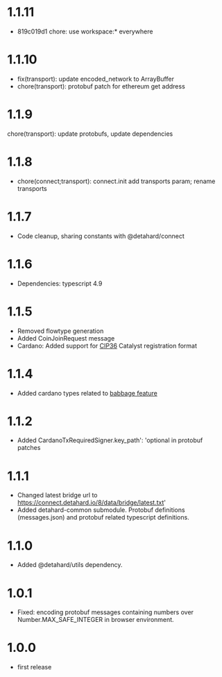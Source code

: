 # 1.1.11

-   819c019d1 chore: use workspace:\* everywhere

# 1.1.10

-   fix(transport): update encoded_network to ArrayBuffer
-   chore(transport): protobuf patch for ethereum get address

# 1.1.9

chore(transport): update protobufs, update dependencies

# 1.1.8

-   chore(connect;transport): connect.init add transports param; rename transports

# 1.1.7

-   Code cleanup, sharing constants with @detahard/connect

# 1.1.6

-   Dependencies: typescript 4.9

# 1.1.5

-   Removed flowtype generation
-   Added CoinJoinRequest message
-   Cardano: Added support for [CIP36](https://cips.cardano.org/cips/cip36/) Catalyst registration format

# 1.1.4

-   Added cardano types related to [babbage feature](https://github.com/detahard/detahard-suite/commit/efe9c78a2f74a1b7653b3fddf6cca35ba38d3ae9#diff-c1b9d6a93a3b65c45c4dcf06aa86d6c7a84bcc2e14fefdc4a9bdc3d3298c9a5a)

# 1.1.2

-   Added CardanoTxRequiredSigner.key_path': 'optional in protobuf patches

# 1.1.1

-   Changed latest bridge url to https://connect.detahard.io/8/data/bridge/latest.txt'
-   Added detahard-common submodule. Protobuf definitions (messages.json) and protobuf related typescript definitions.

# 1.1.0

-   Added @detahard/utils dependency.

# 1.0.1

-   Fixed: encoding protobuf messages containing numbers over Number.MAX_SAFE_INTEGER in browser environment.

# 1.0.0

-   first release
